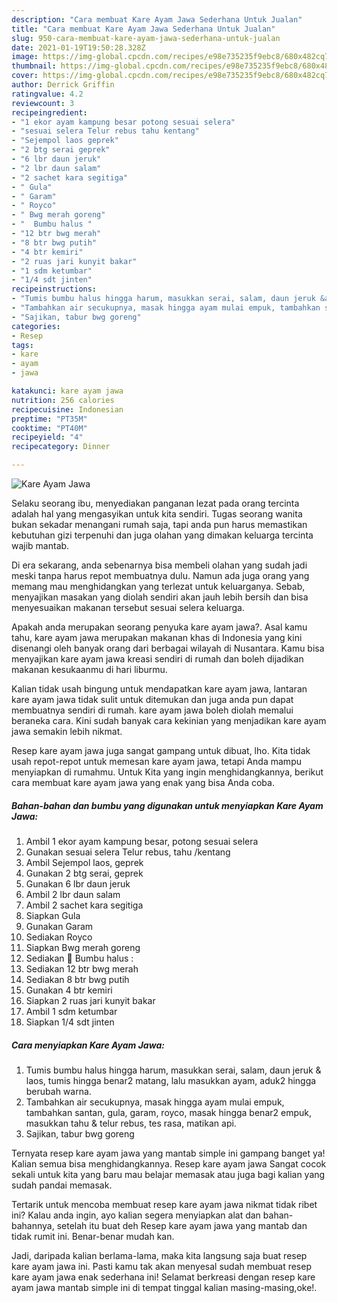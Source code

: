 ```yaml
---
description: "Cara membuat Kare Ayam Jawa Sederhana Untuk Jualan"
title: "Cara membuat Kare Ayam Jawa Sederhana Untuk Jualan"
slug: 950-cara-membuat-kare-ayam-jawa-sederhana-untuk-jualan
date: 2021-01-19T19:50:28.328Z
image: https://img-global.cpcdn.com/recipes/e98e735235f9ebc8/680x482cq70/kare-ayam-jawa-foto-resep-utama.jpg
thumbnail: https://img-global.cpcdn.com/recipes/e98e735235f9ebc8/680x482cq70/kare-ayam-jawa-foto-resep-utama.jpg
cover: https://img-global.cpcdn.com/recipes/e98e735235f9ebc8/680x482cq70/kare-ayam-jawa-foto-resep-utama.jpg
author: Derrick Griffin
ratingvalue: 4.2
reviewcount: 3
recipeingredient:
- "1 ekor ayam kampung besar potong sesuai selera"
- "sesuai selera Telur rebus tahu kentang"
- "Sejempol laos geprek"
- "2 btg serai geprek"
- "6 lbr daun jeruk"
- "2 lbr daun salam"
- "2 sachet kara segitiga"
- " Gula"
- " Garam"
- " Royco"
- " Bwg merah goreng"
- "  Bumbu halus "
- "12 btr bwg merah"
- "8 btr bwg putih"
- "4 btr kemiri"
- "2 ruas jari kunyit bakar"
- "1 sdm ketumbar"
- "1/4 sdt jinten"
recipeinstructions:
- "Tumis bumbu halus hingga harum, masukkan serai, salam, daun jeruk &amp; laos, tumis hingga benar2 matang, lalu masukkan ayam, aduk2 hingga berubah warna."
- "Tambahkan air secukupnya, masak hingga ayam mulai empuk, tambahkan santan, gula, garam, royco, masak hingga benar2 empuk, masukkan tahu &amp; telur rebus, tes rasa, matikan api."
- "Sajikan, tabur bwg goreng"
categories:
- Resep
tags:
- kare
- ayam
- jawa

katakunci: kare ayam jawa 
nutrition: 256 calories
recipecuisine: Indonesian
preptime: "PT35M"
cooktime: "PT40M"
recipeyield: "4"
recipecategory: Dinner

---
```



![Kare Ayam Jawa](https://img-global.cpcdn.com/recipes/e98e735235f9ebc8/680x482cq70/kare-ayam-jawa-foto-resep-utama.jpg)

Selaku seorang ibu, menyediakan panganan lezat pada orang tercinta adalah hal yang mengasyikan untuk kita sendiri. Tugas seorang  wanita bukan sekadar menangani rumah saja, tapi anda pun harus memastikan kebutuhan gizi terpenuhi dan juga olahan yang dimakan keluarga tercinta wajib mantab.

Di era  sekarang, anda sebenarnya bisa membeli olahan yang sudah jadi meski tanpa harus repot membuatnya dulu. Namun ada juga orang yang memang mau menghidangkan yang terlezat untuk keluarganya. Sebab, menyajikan masakan yang diolah sendiri akan jauh lebih bersih dan bisa menyesuaikan makanan tersebut sesuai selera keluarga. 



Apakah anda merupakan seorang penyuka kare ayam jawa?. Asal kamu tahu, kare ayam jawa merupakan makanan khas di Indonesia yang kini disenangi oleh banyak orang dari berbagai wilayah di Nusantara. Kamu bisa menyajikan kare ayam jawa kreasi sendiri di rumah dan boleh dijadikan makanan kesukaanmu di hari liburmu.

Kalian tidak usah bingung untuk mendapatkan kare ayam jawa, lantaran kare ayam jawa tidak sulit untuk ditemukan dan juga anda pun dapat membuatnya sendiri di rumah. kare ayam jawa boleh diolah memalui beraneka cara. Kini sudah banyak cara kekinian yang menjadikan kare ayam jawa semakin lebih nikmat.

Resep kare ayam jawa juga sangat gampang untuk dibuat, lho. Kita tidak usah repot-repot untuk memesan kare ayam jawa, tetapi Anda mampu menyiapkan di rumahmu. Untuk Kita yang ingin menghidangkannya, berikut cara membuat kare ayam jawa yang enak yang bisa Anda coba.

<!--inarticleads1-->

##### Bahan-bahan dan bumbu yang digunakan untuk menyiapkan Kare Ayam Jawa:

1. Ambil 1 ekor ayam kampung besar, potong sesuai selera
1. Gunakan sesuai selera Telur rebus, tahu /kentang
1. Ambil Sejempol laos, geprek
1. Gunakan 2 btg serai, geprek
1. Gunakan 6 lbr daun jeruk
1. Ambil 2 lbr daun salam
1. Ambil 2 sachet kara segitiga
1. Siapkan  Gula
1. Gunakan  Garam
1. Sediakan  Royco
1. Siapkan  Bwg merah goreng
1. Sediakan  🌸 Bumbu halus :
1. Sediakan 12 btr bwg merah
1. Sediakan 8 btr bwg putih
1. Gunakan 4 btr kemiri
1. Siapkan 2 ruas jari kunyit bakar
1. Ambil 1 sdm ketumbar
1. Siapkan 1/4 sdt jinten




<!--inarticleads2-->

##### Cara menyiapkan Kare Ayam Jawa:

1. Tumis bumbu halus hingga harum, masukkan serai, salam, daun jeruk &amp; laos, tumis hingga benar2 matang, lalu masukkan ayam, aduk2 hingga berubah warna.
1. Tambahkan air secukupnya, masak hingga ayam mulai empuk, tambahkan santan, gula, garam, royco, masak hingga benar2 empuk, masukkan tahu &amp; telur rebus, tes rasa, matikan api.
1. Sajikan, tabur bwg goreng




Ternyata resep kare ayam jawa yang mantab simple ini gampang banget ya! Kalian semua bisa menghidangkannya. Resep kare ayam jawa Sangat cocok sekali untuk kita yang baru mau belajar memasak atau juga bagi kalian yang sudah pandai memasak.

Tertarik untuk mencoba membuat resep kare ayam jawa nikmat tidak ribet ini? Kalau anda ingin, ayo kalian segera menyiapkan alat dan bahan-bahannya, setelah itu buat deh Resep kare ayam jawa yang mantab dan tidak rumit ini. Benar-benar mudah kan. 

Jadi, daripada kalian berlama-lama, maka kita langsung saja buat resep kare ayam jawa ini. Pasti kamu tak akan menyesal sudah membuat resep kare ayam jawa enak sederhana ini! Selamat berkreasi dengan resep kare ayam jawa mantab simple ini di tempat tinggal kalian masing-masing,oke!.

